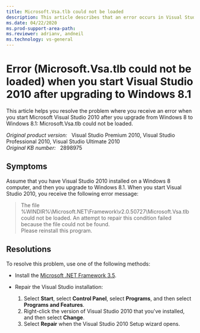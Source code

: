 ```yaml
---
title: Microsoft.Vsa.tlb could not be loaded
description: This article describes that an error occurs in Visual Studio 2010 after you upgrade from Windows 8 to Windows 8.1. This problem occurs when you start the Visual Studio.
ms.date: 04/22/2020
ms.prod-support-area-path: 
ms.reviewer: adrianv, andneil
ms.technology: vs-general
---
```

# Error (Microsoft.Vsa.tlb could not be loaded) when you start Visual Studio 2010 after upgrading to Windows 8.1

This article helps you resolve the problem where you receive an error when you start Microsoft Visual Studio 2010 after you upgrade from Windows 8 to Windows 8.1: Microsoft.Vsa.tlb could not be loaded.

_Original product version:_ &nbsp; Visual Studio Premium 2010, Visual Studio Professional 2010, Visual Studio Ultimate 2010  
_Original KB number:_ &nbsp; 2898975

## Symptoms

Assume that you have Visual Studio 2010 installed on a Windows 8 computer, and then you upgrade to Windows 8.1. When you start Visual Studio 2010, you receive the following error message:

> The file %WINDIR%\Microsoft.NET\Framework\v2.0.50727\Microsoft.Vsa.tlb could not be loaded. An attempt to repair this condition failed because the file could not be found.  
> Please reinstall this program.

## Resolutions

To resolve this problem, use one of the following methods:

- Install the [Microsoft .NET Framework 3.5](/dotnet/framework/install/dotnet-35-windows-10).
- Repair the Visual Studio installation:

  1. Select **Start**, select **Control Panel**, select **Programs**, and then select **Programs and Features**.
  2. Right-click the version of Visual Studio 2010 that you've installed, and then select **Change**.
  3. Select **Repair** when the Visual Studio 2010 Setup wizard opens.
